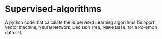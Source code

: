 # Supervised-algorithms
A python code that calculate the Supervised Learning algorithms (Support vector machine, Neural Network, Decision Tree, Naive Base) for a Pokemon data set.
